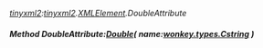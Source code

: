 _[tinyxml2](../../modules/tinyxml2/tinyxml2-module.md):[tinyxml2](../../modules/tinyxml2/tinyxml2-module.md).[XMLElement](../../modules/tinyxml2/tinyxml2-xmlelement.md).DoubleAttribute_
##### Method DoubleAttribute:[Double](../../modules/wonkey/wonkey-types-double.md)( name:[wonkey.types.Cstring](../../modules/wonkey/wonkey-types-cstring.md) )
